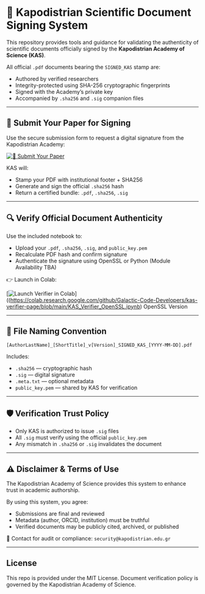 
# 📄 Kapodistrian Scientific Document Signing System

This repository provides tools and guidance for validating the authenticity of scientific documents officially signed by the **Kapodistrian Academy of Science (KAS)**.

All official `.pdf` documents bearing the `SIGNED_KAS` stamp are:
- Authored by verified researchers
- Integrity-protected using SHA-256 cryptographic fingerprints
- Signed with the Academy’s private key
- Accompanied by `.sha256` and `.sig` companion files

---

## 📝 Submit Your Paper for Signing

Use the secure submission form to request a digital signature from the Kapodistrian Academy:

[![📝 Submit Your Paper](https://img.shields.io/badge/%F0%9F%93%9D%20Submit%20Your%20Paper-KAS%20Secure%20Form-2AA198?style=for-the-badge&logo=googleforms&logoColor=white)](https://forms.gle/oLhKr2KA17NPhSvr9)

KAS will:
- Stamp your PDF with institutional footer + SHA256
- Generate and sign the official `.sha256` hash
- Return a certified bundle: `.pdf`, `.sha256`, `.sig`

---

## 🔍 Verify Official Document Authenticity

Use the included notebook to:
- Upload your `.pdf`, `.sha256`, `.sig`, and `public_key.pem`
- Recalculate PDF hash and confirm signature
- Authenticate the signature using OpenSSL or Python (Module Availability TBA)

👉 Launch in Colab:

[![Launch Verifier in Colab](https://colab.research.google.com/assets/colab-badge.svg)]((https://colab.research.google.com/github/Galactic-Code-Developers/kas-verifier-page/blob/main/KAS_Verifier_OpenSSL.ipynb) OpenSSL Version

---

## 📄 File Naming Convention

```
[AuthorLastName]_[ShortTitle]_v[Version]_SIGNED_KAS_[YYYY-MM-DD].pdf
```

Includes:
- `.sha256` — cryptographic hash
- `.sig` — digital signature
- `.meta.txt` — optional metadata
- `public_key.pem` — shared by KAS for verification

---

## 🛡 Verification Trust Policy

- Only KAS is authorized to issue `.sig` files
- All `.sig` must verify using the official `public_key.pem`
- Any mismatch in `.sha256` or `.sig` invalidates the document

---

## ⚠️ Disclaimer & Terms of Use

The Kapodistrian Academy of Science provides this system to enhance trust in academic authorship.

By using this system, you agree:
- Submissions are final and reviewed
- Metadata (author, ORCID, institution) must be truthful
- Verified documents may be publicly cited, archived, or published

🔐 Contact for audit or compliance: `security@kapodistrian.edu.gr`

---

## License

This repo is provided under the MIT License. Document verification policy is governed by the Kapodistrian Academy of Science.

